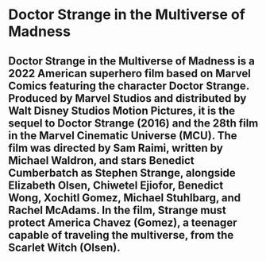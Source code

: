 # Doctor Strange in the Multiverse of Madness
## **Doctor Strange in the Multiverse of Madness** is a 2022 American superhero film based on Marvel Comics featuring the character Doctor Strange. Produced by Marvel Studios and distributed by Walt Disney Studios Motion Pictures, it is the sequel to Doctor Strange (2016) and the 28th film in the Marvel Cinematic Universe (MCU). The film was directed by Sam Raimi, written by Michael Waldron, and stars Benedict Cumberbatch as Stephen Strange, alongside Elizabeth Olsen, Chiwetel Ejiofor, Benedict Wong, Xochitl Gomez, Michael Stuhlbarg, and Rachel McAdams. In the film, Strange must protect America Chavez (Gomez), a teenager capable of traveling the multiverse, from the Scarlet Witch (Olsen).
